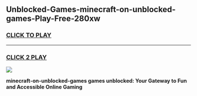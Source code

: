 
## Unblocked-Games-minecraft-on-unblocked-games-Play-Free-280xw
<h3>
<a href="https://premium76.site?title=minecraft-on-unblocked-games&ref=15A">CLICK TO PLAY</a></h3>
<hr>

<h3>
<a href="https://premium76.site?title=minecraft-on-unblocked-games&ref=15A">CLICK 2 PLAY</a>
  
</h3>

<a href="https://premium76.site?title=minecraft-on-unblocked-games&ref=15A"><img src="https://clearcache.store/games.png"></a>


**minecraft-on-unblocked-games games unblocked: Your Gateway to Fun and Accessible Online Gaming**
